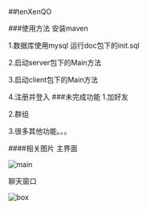 ##tenXenQO

###使用方法
安装maven

1.数据库使用mysql 运行doc包下的init.sql

2.启动server包下的Main方法

3.启动client包下的Main方法

4.注册并登入
###未完成功能
1.加好友

2.群组

3.很多其他功能。。。

####相关图片
主界面

![main](http://odskyj8je.bkt.clouddn.com/mainLayout.png)

聊天窗口

![box](http://odskyj8je.bkt.clouddn.com/chatBoxLayout.png)
